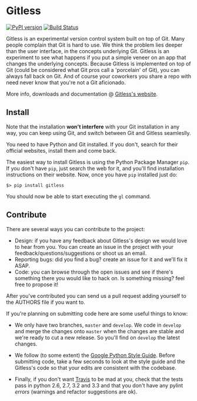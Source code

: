 Gitless
=======

[![PyPI version](https://badge.fury.io/py/gitless.png)](
    http://badge.fury.io/py/gitless)
[![Build Status](https://travis-ci.org/sdg-mit/gitless.png?branch=develop)](
    https://travis-ci.org/sdg-mit/gitless)

Gitless is an experimental version control system built on top of Git. Many
people complain that Git is hard to use. We think the problem lies deeper than
the user interface, in the concepts underlying Git. Gitless is an experiment to
see what happens if you put a simple veneer on an app that changes the
underlying concepts. Because Gitless is implemented on top of Git (could be
considered what Git pros call a 'porcelain' of Git), you can always fall
back on Git. And of course your coworkers you share a repo with need never know
that you're not a Git aficionado.

More info, downloads and documentation @ [Gitless's website](
    http://gitless.com "Gitless's website").


Install
-------

Note that the installation **won't interfere** with your Git installation in any
way, you can keep using Git, and switch between Git and Gitless seamleslly.

You need to have Python and Git installed. If you don't, search for their
official websites, install them and come back.

The easiest way to install Gitless is using the Python Package Manager `pip`. If
you don't have `pip`, just search the web for it, and you'll find installation
instructions on their website. Now, once you have `pip` installed just do:

    $> pip install gitless

You should now be able to start executing the `gl` command.



Contribute
----------

There are several ways you can contribute to the project:

- Design: if you have any feedback about Gitless's design we would love to
hear from you. You can create an issue in the project with your
feedback/questions/suggestions or shoot us an email.
- Reporting bugs: did you find a bug? create an issue for it and we'll fix it
ASAP.
- Code: you can browse through the open issues and see if there's something
there you would like to hack on. Is something missing? feel free to propose it!

After you've contributed you can send us a pull request adding yourself to the
AUTHORS file if you want to.

If you're planning on submitting code here are some useful things to know:

- We only have two branches, `master` and `develop`. We code in `develop` and
merge the changes onto `master` when the changes are stable and we're ready to
cut a new release. So you'll find on `develop` the latest changes.

- We follow (to some extent) the [Google Python Style Guide](
    http://google-styleguide.googlecode.com/svn/trunk/pyguide.html
    "Google Python Style Guide").
Before submitting code, take a few seconds to look at the style guide and the
Gitless's code so that your edits are consistent with the codebase.

- Finally, if you don't want [Travis](
    https://travis-ci.org/sdg-mit/gitless "Travis") to
be mad at you, check that the tests pass in python 2.6, 2.7, 3.2 and 3.3 and
that you don't have any pylint *errors* (warnings and refactor suggestions are
ok).
